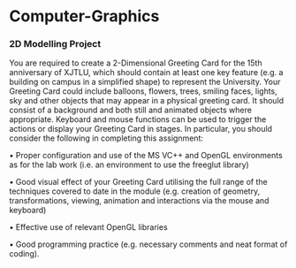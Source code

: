 # Computer-Graphics

### 2D Modelling Project

You are required to create a 2-Dimensional Greeting Card for the 15th anniversary of XJTLU, which should contain at least one key feature (e.g. a building on campus in a simplified shape) to represent the University.        Your Greeting Card could include balloons, flowers, trees, smiling faces, lights, sky and other objects that may appear in a physical greeting card.         It should consist of a background and both still and animated objects where appropriate.     Keyboard and mouse functions can be used to trigger the actions or display your Greeting Card in stages.    In particular, you should consider the following in completing this assignment:

• Proper configuration and use of the MS VC++ and OpenGL environments as for the lab work (i.e. an environment to use the freeglut library)

• Good visual effect of your Greeting Card utilising the full range of the techniques covered to date in the module (e.g. creation of geometry, transformations, viewing, animation and interactions via the mouse and keyboard)

• Effective use of relevant OpenGL libraries

• Good programming practice (e.g. necessary comments and neat format of coding).


### 









